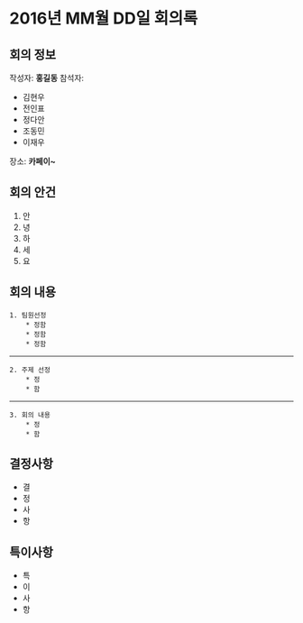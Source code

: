 # 2016년 MM월 DD일 회의록
## 회의 정보
작성자: **홍길동**
참석자:
* 김현우
* 전인표
* 정다안
* 조동민
* 이재우

장소: **카페이~**

## 회의 안건
1. 안
2. 녕
3. 하
4. 세
5. 요

## 회의 내용
	1. 팀원선정
		* 정함
		* 정함
		* 정함
---

	2. 주제 선정
		* 정
		* 함

---
	3. 회의 내용
		* 정
        * 함
        

## 결정사항
* 결
* 정
* 사
* 항

## 특이사항
* 특
* 이
* 사
* 항